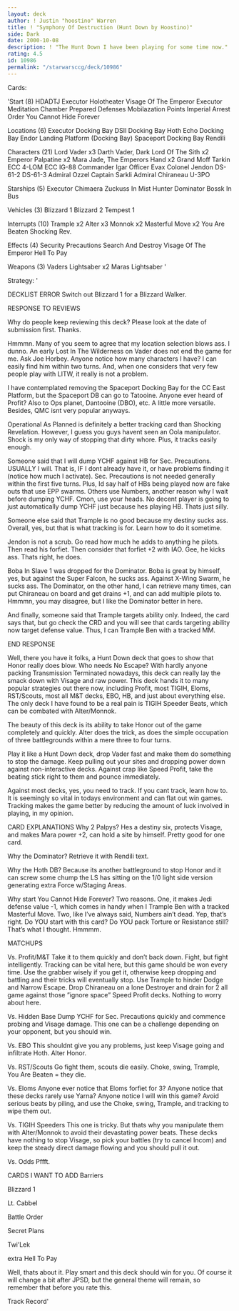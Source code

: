 ```yaml
---
layout: deck
author: ! Justin "hoostino" Warren
title: ! "Symphony Of Destruction (Hunt Down by Hoostino)"
side: Dark
date: 2000-10-08
description: ! "The Hunt Down I have been playing for some time now."
rating: 4.5
id: 10986
permalink: "/starwarsccg/deck/10986"
---
```

Cards: 

'Start (8)
HDADTJ
Executor Holotheater
Visage Of The Emperor
Executor Meditation Chamber
Prepared Defenses
Mobilazation Points
Imperial Arrest Order
You Cannot Hide Forever

Locations (6)
Executor Docking Bay
DSII Docking Bay
Hoth Echo Docking Bay
Endor Landing Platform (Docking Bay)
Spaceport Docking Bay
Rendili

Characters (21)
Lord Vader x3
Darth Vader, Dark Lord Of The Sith x2
Emperor Palpatine x2
Mara Jade, The Emperors Hand x2
Grand Moff Tarkin
ECC 4-LOM
ECC IG-88
Commander Igar
Officer Evax
Colonel Jendon
DS-61-2
DS-61-3
Admiral Ozzel
Captain Sarkli
Admiral Chiraneau
U-3PO

Starships (5)
Executor
Chimaera
Zuckuss In Mist Hunter
Dominator
Bossk In Bus

Vehicles (3)
Blizzard 1
Blizzard 2
Tempest 1

Interrupts (10)
Trample x2
Alter x3
Monnok x2
Masterful Move x2
You Are Beaten
Shocking Rev.

Effects (4)
Security Precautions
Search And Destroy
Visage Of The Emperor
Hell To Pay

Weapons (3)
Vaders Lightsaber x2
Maras Lightsaber
'

Strategy: '

 
DECKLIST ERROR Switch out Blizzard 1 for a Blizzard Walker.


RESPONSE TO REVIEWS 

Why do people keep reviewing this deck? Please look at the date of submission first. Thanks.


Hmmmn. Many of you seem to agree that my location selection blows ass. I dunno. An early Lost In The Wilderness on Vader does not end the game for me. Ask Joe Horbey. Anyone notice how many characters I have? I can easily find him within two turns. And, when one considers that very few people play with LITW, it really is not a problem.

I have contemplated removing the Spaceport Docking Bay for the CC East Platform, but the Spaceport DB can go to Tatooine. Anyone ever heard of Profit? Also to Ops planet, Dantooine (DBO), etc. A little more versatile. Besides, QMC isnt very popular anyways.

Operational As Planned is definitely a better tracking card than Shocking Revelation. However, I guess you guys havent seen an Oola manipulator. Shock is my only way of stopping that dirty whore. Plus, it tracks easily enough.

Someone said that I will dump YCHF against HB for Sec. Precautions. USUALLY I will. That is, IF I dont already have it, or have problems finding it (notice how much I activate). Sec. Precautions is not needed generally within the first five turns. Plus, Id say half of HBs being played now are fake outs that use EPP swarms. Others use Numbers, another reason why I wait before dumping YCHF. Cmon, use your heads. No decent player is going to just automatically dump YCHF just because hes playing HB. Thats just silly.

Someone else said that Trample is no good because my destiny sucks ass. Overall, yes, but that is what tracking is for. Learn how to do it sometime.

Jendon is not a scrub. Go read how much he adds to anything he pilots. Then read his forfiet. Then consider that forfiet +2 with IAO. Gee, he kicks ass. Thats right, he does.

Boba In Slave 1 was dropped for the Dominator. Boba is great by himself, yes, but against the Super Falcon, he sucks ass. Against X-Wing Swarm, he sucks ass. The Dominator, on the other hand, I can retrieve many times, can put Chiraneau on board and get drains +1, and can add multiple pilots to. Hmmmn, you may disagree, but I like the Dominator better in here.

And finally, someone said that Trample targets ability only. Indeed, the card says that, but go check the CRD and you will see that cards targeting ability now target defense value. Thus, I can Trample Ben with a tracked MM.

END RESPONSE 

Well, there you have it folks, a Hunt Down deck that goes to show that Honor really does blow. Who needs No Escape? With hardly anyone packing Transmission Terminated nowadays, this deck can really lay the smack down with Visage and raw power. This deck hands it to many popular strategies out there now, including Profit, most TIGIH, Eloms, RST/Scouts, most all M&T decks, EBO, HB, and just about everything else. The only deck I have found to be a real pain is TIGIH Speeder Beats, which can be combated with Alter/Monnok.

The beauty of this deck is its ability to take Honor out of the game completely and quickly. Alter does the trick, as does the simple occupation of three battlegrounds within a mere three to four turns.

Play it like a Hunt Down deck, drop Vader fast and make them do something to stop the damage. Keep pulling out your sites and dropping power down against non-interactive decks. Against crap like Speed Profit, take the beating stick right to them and pounce immediately.

Against most decks, yes, you need to track. If you cant track, learn how to. It is seemingly so vital in todays environment and can flat out win games. Tracking makes the game better by reducing the amount of luck involved in playing, in my opinion.


CARD EXPLANATIONS 
Why 2 Palpys? 
Hes a destiny six, protects Visage, and makes Mara power +2, can hold a site by himself. Pretty good for one card.


Why the Dominator? 
Retrieve it with Rendili text.


Why the Hoth DB? 
Because its another battleground to stop Honor and it can screw some chump the LS has sitting on the 1/0 light side version generating extra Force w/Staging Areas.


Why start You Cannot Hide Forever? 
Two reasons. One, it makes Jedi defense value -1, which comes in handy when I Trample Ben with a tracked Masterful Move. Two, like I’ve always said, Numbers ain’t dead. Yep, that’s right. Do YOU start with this card? Do YOU pack Torture or Resistance still? That’s what I thought. Hmmmm.


MATCHUPS 

Vs. Profit/M&T Take it to them quickly and don’t back down. Fight, but fight intelligently. Tracking can be vital here, but this game should be won every time. Use the grabber wisely if you get it, otherwise keep dropping and battling and their tricks will eventually stop. Use Trample to hinder Dodge and Narrow Escape. Drop Chiraneau on a lone Destroyer and drain for 2 all game against those ”ignore space” Speed Profit decks. Nothing to worry about here.


Vs. Hidden Base Dump YCHF for Sec. Precautions quickly and commence probing and Visage damage. This one can be a challenge depending on your opponent, but you should win.


Vs. EBO This shouldnt give you any problems, just keep Visage going and infiltrate Hoth. Alter Honor.


Vs. RST/Scouts Go fight them, scouts die easily. Choke, swing, Trample, You Are Beaten = they die.


Vs. Eloms Anyone ever notice that Eloms forfiet for 3? Anyone notice that these decks rarely use Yarna? Anyone notice I will win this game? Avoid serious beats by piling, and use the Choke, swing, Trample, and tracking to wipe them out.


Vs. TIGIH Speeders This one is tricky. But thats why you manipulate them with Alter/Monnok to avoid their devastating power beats. These decks have nothing to stop Visage, so pick your battles (try to cancel Incom) and keep the steady direct damage flowing and you should pull it out.


Vs. Odds Pffft.


CARDS I WANT TO ADD 
Barriers

Blizzard 1

Lt. Cabbel

Battle Order

Secret Plans

Twi’Lek

extra Hell To Pay


Well, thats about it. Play smart and this deck should win for you. Of course it will change a bit after JPSD, but the general theme will remain, so remember that before you rate this.


Track Record'
